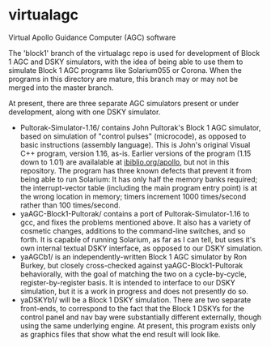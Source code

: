 # virtualagc
Virtual Apollo Guidance Computer (AGC) software

The 'block1' branch of the virtualagc repo is used for development of Block 1 AGC and DSKY simulators, with the idea of being able to use them to simulate Block 1 AGC programs like Solarium055 or Corona.  When the programs in this directory are mature, this branch may or may not be merged into the master branch.

At present, there are three separate AGC simulators present or under development, along with one DSKY simulator.

- Pultorak-Simulator-1.16/ contains John Pultorak's Block 1 AGC simulator, based on simulation of "control pulses" (microcode), as opposed to basic instructions (assembly language).  This is John's original Visual C++ program, version 1.16, as-is.  Earlier versions of the program (1.15 down to 1.01) are availalable at [ibiblio.org/apollo](http://www.ibiblio.org/apollo/Pultorak.html), but not in this repository.  The program has three known defects that prevent it from being able to run Solarium:  It has only half the memory banks required; the interrupt-vector table (including the main program entry point) is at the wrong location in memory; timers increment 1000 times/second rather than 100 times/second.
- yaAGC-Block1-Pultorak/ contains a port of Pultorak-Simulator-1.16 to gcc, and fixes the problems mentioned above.  It also has a variety of cosmetic changes, additions to the command-line switches, and so forth.  It is capable of running Solarium, as far as I can tell, but uses it's own internal textual DSKY interface, as opposed to our DSKY simulation.
- yaAGCb1/ is an independently-written Block 1 AGC simulator by Ron Burkey, but closely cross-checked against yaAGC-Block1-Pultorak behaviorally, with the goal of matching the two on a cycle-by-cycle, register-by-register basis.  It is intended to interface to our DSKY simulation, but it is a work in progress and does not presently do so.
- yaDSKYb1/ will be a Block 1 DSKY simulation.  There are two separate front-ends, to correspond to the fact that the Block 1 DSKYs for the control panel and nav bay were substantially different externally, though using the same underlying engine.  At present, this program exists only as graphics files that show what the end result will look like.
